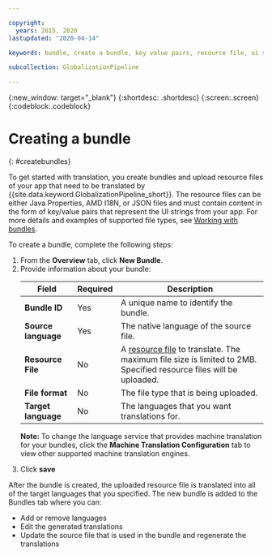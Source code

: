```yaml
---

copyright:
  years: 2015, 2020
lastupdated: "2020-04-14"

keywords: bundle, create a bundle, key value pairs, resource file, ui string, translation

subcollection: GlobalizationPipeline

---
```


{:new_window: target="_blank"}
{:shortdesc: .shortdesc}
{:screen:.screen}
{:codeblock:.codeblock}

# Creating a bundle
{: #createbundles}

To get started with translation, you create bundles and upload resource files of your app that need to be translated by {{site.data.keyword.GlobalizationPipeline_short}}. The resource files can be either Java Properties, AMD I18N, or JSON files and must contain content in the form of key/value pairs that represent the UI strings from your app.  For more details and examples of supported file types, see [Working with bundles](/docs/GlobalizationPipeline?topic=GlobalizationPipeline-globalizationpipeline_workingwithbundles).

To create a bundle, complete the following steps:

<ol>
<li>From the <strong>Overview</strong> tab, click <strong>New Bundle</strong>.</li>

<li>Provide information about your bundle:
<table>
<thead>
<tr>
<th>Field</th>
<th>Required</th>
<th>Description</th>
</tr>
</thead>
<tbody>
<tr>
<td><strong>Bundle ID</strong></td>
<td>Yes</td>
<td>A unique name to identify the bundle.</td>
</tr>
<tr>
<td><strong>Source language</strong></td>
<td>Yes</td>
<td>The native language of the source file.</td>
</tr>
<tr>
<td><strong>Resource File</strong></td>
<td>No</td>
<td>A <a href="https://cloud.ibm.com/docs/GlobalizationPipeline?topic=GlobalizationPipeline-globalizationpipeline_workingwithbundles">resource file</a> to translate. The maximum file size is limited to 2MB. Specified resource files will be uploaded.</td>
</tr>
<tr>
<td><strong>File format</strong></td>
<td>No</td>
<td>The file type that is being uploaded.</td>
</tr>
<tr>
<td><strong>Target language</strong></td>
<td>No</td>
<td>The languages that you want translations for.</td>
</tr>
</tbody>
</table>

<p><strong>Note:</strong> To change the language service that provides machine translation for your bundles, click the <strong>Machine Translation Configuration</strong> tab to view other supported machine translation engines.</p></li>

<li>Click <strong>save</strong></li></ol>


After the bundle is created, the uploaded resource file is translated into all of the target languages that you specified. The new bundle is added to the Bundles tab where you can:

* Add or remove languages
* Edit the generated translations
* Update the source file that is used in the bundle and regenerate the translations
